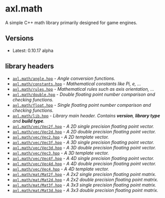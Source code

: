 # axl.math

A simple C++ math library primarily designed for game engines.

## Versions

- Latest: 0.10.17 alpha

## library headers

- [`axl.math/angle.hpp`](/include/axl.math/angle.hpp) - *Angle conversion functions.*
- [`axl.math/constants.hpp`](/include/axl.math/constants.hpp) - *Mathematical constants like Pi, e, ...*
- [`axl.math/rules.hpp`](/include/axl.math/rules.hpp) - *Mathematical rules such as axis orientation, ...*
- [`axl.math/double.hpp`](/include/axl.math/double.hpp) - *Double floating point number comparison and checking functions.*
- [`axl.math/float.hpp`](/include/axl.math/float.hpp) - *Single floating point number comparison and checking functions.*
- [`axl.math/lib.hpp`](/include/axl.math/lib.hpp) - *Library main header. Contains ***version***, ***library type*** and ***build type***.*
- [`axl.math/vec/Vec2f.hpp`](/include/axl.math/vec/Vec2f.hpp) - *A 2D single precision floating point vector.*
- [`axl.math/vec/Vec2d.hpp`](/include/axl.math/vec/Vec2d.hpp) - *A 2D double precision floating point vector.*
- [`axl.math/vec/Vec2.hpp`](/include/axl.math/vec/Vec2.hpp) - *A 2D template vector.*
- [`axl.math/vec/Vec3f.hpp`](/include/axl.math/vec/Vec3f.hpp) - *A 3D single precision floating point vector.*
- [`axl.math/vec/Vec3d.hpp`](/include/axl.math/vec/Vec3d.hpp) - *A 3D double precision floating point vector.*
- [`axl.math/vec/Vec3.hpp`](/include/axl.math/vec/Vec3.hpp) - *A 3D template vector.*
- [`axl.math/vec/Vec4f.hpp`](/include/axl.math/vec/Vec4f.hpp) - *A 4D single precision floating point vector.*
- [`axl.math/vec/Vec4d.hpp`](/include/axl.math/vec/Vec4d.hpp) - *A 4D double precision floating point vector.*
- [`axl.math/vec/Vec4.hpp`](/include/axl.math/vec/Vec4.hpp) - *A 4D template vector.*
- [`axl.math/mat/Mat2f.hpp`](/include/axl.math/mat/Mat2f.hpp) - *A 2x2 single precision floating point matrix.*
- [`axl.math/mat/Mat2d.hpp`](/include/axl.math/mat/Mat2d.hpp) - *A 2x2 double precision floating point matrix.*
- [`axl.math/mat/Mat3f.hpp`](/include/axl.math/mat/Mat3f.hpp) - *A 3x3 single precision floating point matrix.*
- [`axl.math/mat/Mat3d.hpp`](/include/axl.math/mat/Mat3d.hpp) - *A 3x3 double precision floating point matrix.*
